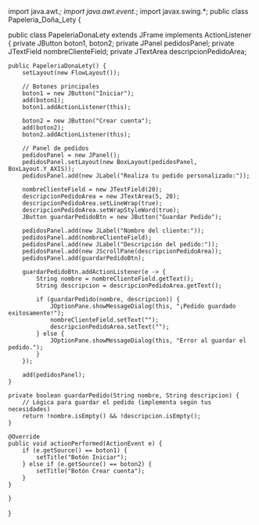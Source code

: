 import java.awt.*;
import java.awt.event.*;
import javax.swing.*;
public class Papeleria_Doña_Lety {
   

public class PapeleriaDonaLety extends JFrame implements ActionListener {
    private JButton boton1, boton2;
    private JPanel pedidosPanel;
    private JTextField nombreClienteField;
    private JTextArea descripcionPedidoArea;

    public PapeleriaDonaLety() {
        setLayout(new FlowLayout());

        // Botones principales
        boton1 = new JButton("Iniciar");
        add(boton1);
        boton1.addActionListener(this);

        boton2 = new JButton("Crear cuenta");
        add(boton2);
        boton2.addActionListener(this);

        // Panel de pedidos
        pedidosPanel = new JPanel();
        pedidosPanel.setLayout(new BoxLayout(pedidosPanel, BoxLayout.Y_AXIS));
        pedidosPanel.add(new JLabel("Realiza tu pedido personalizado:"));

        nombreClienteField = new JTextField(20);
        descripcionPedidoArea = new JTextArea(5, 20);
        descripcionPedidoArea.setLineWrap(true);
        descripcionPedidoArea.setWrapStyleWord(true);
        JButton guardarPedidoBtn = new JButton("Guardar Pedido");

        pedidosPanel.add(new JLabel("Nombre del cliente:"));
        pedidosPanel.add(nombreClienteField);
        pedidosPanel.add(new JLabel("Descripción del pedido:"));
        pedidosPanel.add(new JScrollPane(descripcionPedidoArea));
        pedidosPanel.add(guardarPedidoBtn);

        guardarPedidoBtn.addActionListener(e -> {
            String nombre = nombreClienteField.getText();
            String descripcion = descripcionPedidoArea.getText();

            if (guardarPedido(nombre, descripcion)) {
                JOptionPane.showMessageDialog(this, "¡Pedido guardado exitosamente!");
                nombreClienteField.setText("");
                descripcionPedidoArea.setText("");
            } else {
                JOptionPane.showMessageDialog(this, "Error al guardar el pedido.");
            }
        });

        add(pedidosPanel);
    }

    private boolean guardarPedido(String nombre, String descripcion) {
        // Lógica para guardar el pedido (implementa según tus necesidades)
        return !nombre.isEmpty() && !descripcion.isEmpty();
    }

    @Override
    public void actionPerformed(ActionEvent e) {
        if (e.getSource() == boton1) {
            setTitle("Botón Iniciar");
        } else if (e.getSource() == boton2) {
            setTitle("Botón Crear cuenta");
        }
    }

    }
}
